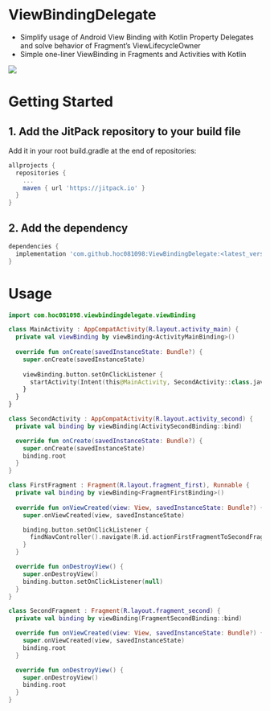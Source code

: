 # ViewBindingDelegate
- Simplify usage of Android View Binding with Kotlin Property Delegates and solve behavior of Fragment’s ViewLifecycleOwner
- Simple one-liner ViewBinding in Fragments and Activities with Kotlin

[![](https://jitpack.io/v/hoc081098/ViewBindingDelegate.svg)](https://jitpack.io/#hoc081098/ViewBindingDelegate)

# Getting Started

## 1. Add the JitPack repository to your build file
Add it in your root build.gradle at the end of repositories:
```gradle
allprojects {
  repositories {
    ...
    maven { url 'https://jitpack.io' }
  }
}
```

## 2. Add the dependency

```gradle
dependencies {
  implementation 'com.github.hoc081098:ViewBindingDelegate:<latest_version>'
}
```

# Usage

```kotlin
import com.hoc081098.viewbindingdelegate.viewBinding
```

```kotlin
class MainActivity : AppCompatActivity(R.layout.activity_main) {
  private val viewBinding by viewBinding<ActivityMainBinding>()
  
  override fun onCreate(savedInstanceState: Bundle?) {
    super.onCreate(savedInstanceState)
    
    viewBinding.button.setOnClickListener {
      startActivity(Intent(this@MainActivity, SecondActivity::class.java))
    }
  }
}
```

```kotlin
class SecondActivity : AppCompatActivity(R.layout.activity_second) {
  private val binding by viewBinding(ActivitySecondBinding::bind)

  override fun onCreate(savedInstanceState: Bundle?) {
    super.onCreate(savedInstanceState)
    binding.root
  }
}
```

```kotlin
class FirstFragment : Fragment(R.layout.fragment_first), Runnable {
  private val binding by viewBinding<FragmentFirstBinding>()
  
  override fun onViewCreated(view: View, savedInstanceState: Bundle?) {
    super.onViewCreated(view, savedInstanceState)

    binding.button.setOnClickListener {
      findNavController().navigate(R.id.actionFirstFragmentToSecondFragment)
    }
  }

  override fun onDestroyView() {
    super.onDestroyView()
    binding.button.setOnClickListener(null)
  }
}
```

```kotlin
class SecondFragment : Fragment(R.layout.fragment_second) {
  private val binding by viewBinding(FragmentSecondBinding::bind)

  override fun onViewCreated(view: View, savedInstanceState: Bundle?) {
    super.onViewCreated(view, savedInstanceState)
    binding.root
  }

  override fun onDestroyView() {
    super.onDestroyView()
    binding.root
  }
}
```
